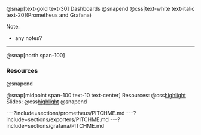 @snap[text-gold text-30]
Dashboards
@snapend
@css[text-white text-italic text-20](Prometheus and Grafana)

Note:   
- any notes?

---
@snap[north span-100]
### Resources
@snapend

@snap[midpoint span-100 text-10 text-center]
Resources: @css[highlight](S:\Development\DashboardResources)
Slides: @css[highlight]([https://gitpitch.com/AdamSmith89/<wbr>GrafanaPrometheus-Workshop]())
@snapend

---?include=sections/prometheus/PITCHME.md
---?include=sections/exporters/PITCHME.md
---?include=sections/grafana/PITCHME.md